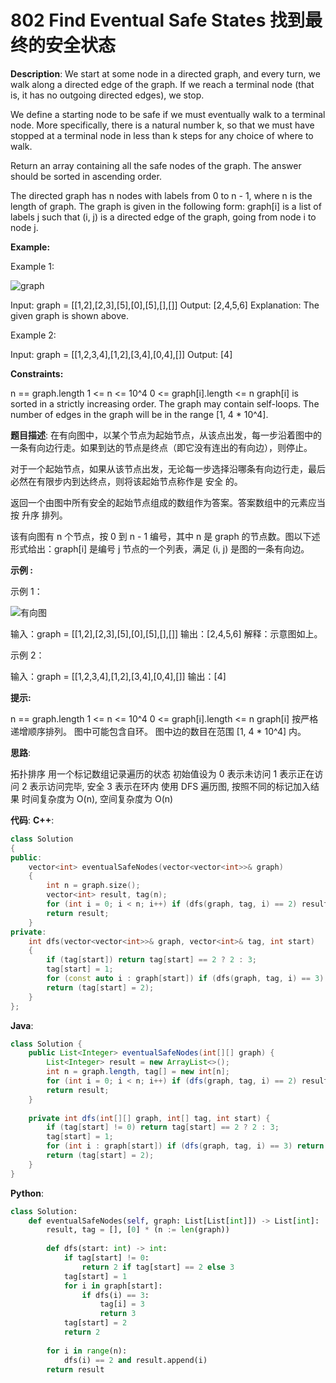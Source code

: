 # 802 Find Eventual Safe States 找到最终的安全状态

__Description__:
We start at some node in a directed graph, and every turn, we walk along a directed edge of the graph. If we reach a terminal node (that is, it has no outgoing directed edges), we stop.

We define a starting node to be safe if we must eventually walk to a terminal node. More specifically, there is a natural number k, so that we must have stopped at a terminal node in less than k steps for any choice of where to walk.

Return an array containing all the safe nodes of the graph. The answer should be sorted in ascending order.

The directed graph has n nodes with labels from 0 to n - 1, where n is the length of graph. The graph is given in the following form: graph[i] is a list of labels j such that (i, j) is a directed edge of the graph, going from node i to node j.

__Example:__

Example 1:

![graph](https://s3-lc-upload.s3.amazonaws.com/uploads/2018/03/17/picture1.png)

Input: graph = [[1,2],[2,3],[5],[0],[5],[],[]]
Output: [2,4,5,6]
Explanation: The given graph is shown above.

Example 2:

Input: graph = [[1,2,3,4],[1,2],[3,4],[0,4],[]]
Output: [4]

__Constraints:__

n == graph.length
1 <= n <= 10^4
0 <= graph[i].length <= n
graph[i] is sorted in a strictly increasing order.
The graph may contain self-loops.
The number of edges in the graph will be in the range [1, 4 * 10^4].

__题目描述__:
在有向图中，以某个节点为起始节点，从该点出发，每一步沿着图中的一条有向边行走。如果到达的节点是终点（即它没有连出的有向边），则停止。

对于一个起始节点，如果从该节点出发，无论每一步选择沿哪条有向边行走，最后必然在有限步内到达终点，则将该起始节点称作是 安全 的。

返回一个由图中所有安全的起始节点组成的数组作为答案。答案数组中的元素应当按 升序 排列。

该有向图有 n 个节点，按 0 到 n - 1 编号，其中 n 是 graph 的节点数。图以下述形式给出：graph[i] 是编号 j 节点的一个列表，满足 (i, j) 是图的一条有向边。

__示例 :__

示例 1：

![有向图](https://s3-lc-upload.s3.amazonaws.com/uploads/2018/03/17/picture1.png)

输入：graph = [[1,2],[2,3],[5],[0],[5],[],[]]
输出：[2,4,5,6]
解释：示意图如上。

示例 2：

输入：graph = [[1,2,3,4],[1,2],[3,4],[0,4],[]]
输出：[4]

__提示:__

n == graph.length
1 <= n <= 10^4
0 <= graph[i].length <= n
graph[i] 按严格递增顺序排列。
图中可能包含自环。
图中边的数目在范围 [1, 4 * 10^4] 内。

__思路__:

拓扑排序
用一个标记数组记录遍历的状态
初始值设为 0 表示未访问
1 表示正在访问
2 表示访问完毕, 安全
3 表示在环内
使用 DFS 遍历图, 按照不同的标记加入结果
时间复杂度为 O(n), 空间复杂度为 O(n)

__代码__:
__C++__:

```C++
class Solution 
{
public:
    vector<int> eventualSafeNodes(vector<vector<int>>& graph) 
    {
        int n = graph.size();
        vector<int> result, tag(n);
        for (int i = 0; i < n; i++) if (dfs(graph, tag, i) == 2) result.emplace_back(i);
        return result;
    }
private:
    int dfs(vector<vector<int>>& graph, vector<int>& tag, int start) 
    {
        if (tag[start]) return tag[start] == 2 ? 2 : 3;
        tag[start] = 1;
        for (const auto i : graph[start]) if (dfs(graph, tag, i) == 3) return (tag[i] = 3);
        return (tag[start] = 2);
    }
};
```

__Java__:

```Java
class Solution {
    public List<Integer> eventualSafeNodes(int[][] graph) {
        List<Integer> result = new ArrayList<>();
        int n = graph.length, tag[] = new int[n];
        for (int i = 0; i < n; i++) if (dfs(graph, tag, i) == 2) result.add(i);
        return result;
    }
    
    private int dfs(int[][] graph, int[] tag, int start) {
        if (tag[start] != 0) return tag[start] == 2 ? 2 : 3;
        tag[start] = 1;
        for (int i : graph[start]) if (dfs(graph, tag, i) == 3) return (tag[i] = 3);
        return (tag[start] = 2);
    }
}
```

__Python__:

```Python
class Solution:
    def eventualSafeNodes(self, graph: List[List[int]]) -> List[int]:
        result, tag = [], [0] * (n := len(graph))
        
        def dfs(start: int) -> int:
            if tag[start] != 0:
                return 2 if tag[start] == 2 else 3
            tag[start] = 1
            for i in graph[start]:
                if dfs(i) == 3:
                    tag[i] = 3
                    return 3
            tag[start] = 2
            return 2
        
        for i in range(n):
            dfs(i) == 2 and result.append(i)
        return result
```
